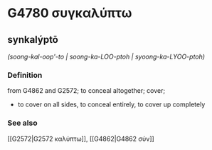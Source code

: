 # G4780 συγκαλύπτω

## synkalýptō

_(soong-kal-oop'-to | soong-ka-LOO-ptoh | syoong-ka-LYOO-ptoh)_

### Definition

from G4862 and G2572; to conceal altogether; cover; 

- to cover on all sides, to conceal entirely, to cover up completely

### See also

[[G2572|G2572 καλύπτω]], [[G4862|G4862 σύν]]
